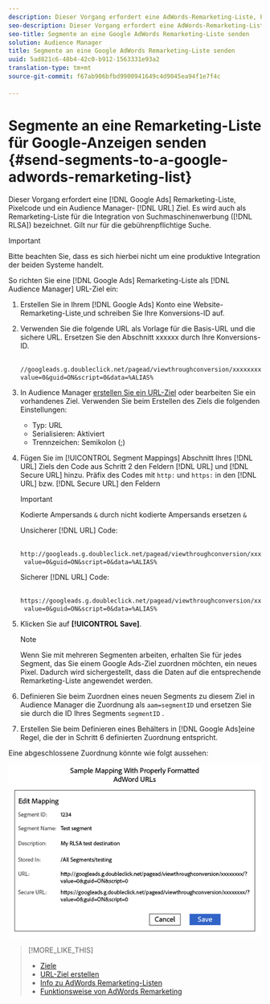 ```yaml
---
description: Dieser Vorgang erfordert eine AdWords-Remarketing-Liste, Pixelcode und ein Zielort für die Audience Manager-URL. Es wird auch als Remarketing-Liste für die RLSA-Integration (Search Ads) bezeichnet. Gilt nur für die gebührenpflichtige Suche.
seo-description: Dieser Vorgang erfordert eine AdWords-Remarketing-Liste, Pixelcode und ein Zielort für die Audience Manager-URL. Es wird auch als Remarketing-Liste für die RLSA-Integration (Search Ads) bezeichnet. Gilt nur für die gebührenpflichtige Suche.
seo-title: Segmente an eine Google AdWords Remarketing-Liste senden
solution: Audience Manager
title: Segmente an eine Google AdWords Remarketing-Liste senden
uuid: 5ad821c6-48b4-42c0-b912-1563331e93a2
translation-type: tm+mt
source-git-commit: f67ab906bfbd9900941649c4d9045ea94f1e7f4c

---
```



# Segmente an eine Remarketing-Liste für Google-Anzeigen senden {#send-segments-to-a-google-adwords-remarketing-list}

Dieser Vorgang erfordert eine [!DNL Google Ads] Remarketing-Liste, Pixelcode und ein Audience Manager- [!DNL URL] Ziel. Es wird auch als Remarketing-Liste für die Integration von Suchmaschinenwerbung ([!DNL RLSA]) bezeichnet. Gilt nur für die gebührenpflichtige Suche.

>[!IMPORTANT]
>Bitte beachten Sie, dass es sich hierbei nicht um eine produktive Integration der beiden Systeme handelt.

So richten Sie eine [!DNL Google Ads] Remarketing-Liste als [!DNL Audience Manager] URL-Ziel ein:

1. Erstellen Sie in Ihrem [!DNL Google Ads] Konto eine Website-Remarketing-Liste[ ](https://support.google.com/adwords/answer/2454064?hl=en)und schreiben Sie Ihre Konversions-ID auf.
1. Verwenden Sie die folgende URL als Vorlage für die Basis-URL und die sichere URL. Ersetzen Sie den Abschnitt xxxxxx durch Ihre Konversions-ID.

   ```
    //googleads.g.doubleclick.net/pagead/viewthroughconversion/xxxxxxxx/?value=0&guid=ON&script=0&data=%ALIAS%
   ```

1. In Audience Manager [erstellen Sie ein URL-Ziel](../../features/destinations/create-url-destination.md) oder bearbeiten Sie ein vorhandenes Ziel. Verwenden Sie beim Erstellen des Ziels die folgenden Einstellungen:
   * Typ: URL
   * Serialisieren: Aktiviert
   * Trennzeichen: Semikolon (;)

1. Fügen Sie im [!UICONTROL Segment Mappings] Abschnitt Ihres [!DNL URL] Ziels den Code aus Schritt 2 den Feldern [!DNL URL] und [!DNL Secure URL] hinzu. Präfix des Codes mit `http:` und `https:` in den [!DNL URL] bzw. [!DNL Secure URL] den Feldern

   >[!IMPORTANT]
   >
   >Kodierte Ampersands `&` durch nicht kodierte Ampersands ersetzen `&`

   Unsicherer [!DNL URL] Code:

   ```
    http://googleads.g.doubleclick.net/pagead/viewthroughconversion/xxxxxxxx/?
    value=0&guid=ON&script=0&data=%ALIAS%
   ```

   Sicherer [!DNL URL] Code:

   ```
    https://googleads.g.doubleclick.net/pagead/viewthroughconversion/xxxxxxxx/?
    value=0&guid=ON&script=0&data=%ALIAS%
   ```

1. Klicken Sie auf **[!UICONTROL Save]**.

   >[!NOTE]
   >
   >Wenn Sie mit mehreren Segmenten arbeiten, erhalten Sie für jedes Segment, das Sie einem Google Ads-Ziel zuordnen möchten, ein neues Pixel. Dadurch wird sichergestellt, dass die Daten auf die entsprechende Remarketing-Liste angewendet werden.

1. Definieren Sie beim Zuordnen eines neuen Segments zu diesem Ziel in Audience Manager die Zuordnung als `aam=segmentID` und ersetzen Sie sie durch die ID Ihres Segments `segmentID` .
1. Erstellen Sie beim Definieren eines Behälters in [!DNL Google Ads]eine Regel, die der in Schritt 6 definierten Zuordnung entspricht.

Eine abgeschlossene Zuordnung könnte wie folgt aussehen:

![](../assets/rlsa_mapping.png)

>[!MORE_LIKE_THIS]
>
>* [Ziele](../../features/destinations/destinations.md)
>* [URL-Ziel erstellen](../../features/destinations/create-url-destination.md)
>* [Info zu AdWords Remarketing-Listen](https://support.google.com/adwords/answer/2472738)
>* [Funktionsweise von AdWords Remarketing](https://support.google.com/adwords/answer/2454000)

